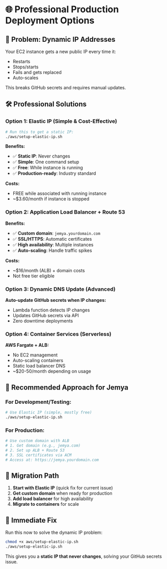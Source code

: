 # 🌐 Professional Production Deployment Options

## 🚨 Problem: Dynamic IP Addresses
Your EC2 instance gets a new public IP every time it:
- Restarts
- Stops/starts  
- Fails and gets replaced
- Auto-scales

This breaks GitHub secrets and requires manual updates.

## 🛠️ Professional Solutions

### **Option 1: Elastic IP (Simple & Cost-Effective)**
```bash
# Run this to get a static IP:
./aws/setup-elastic-ip.sh
```

**Benefits:**
- ✅ **Static IP**: Never changes
- ✅ **Simple**: One command setup  
- ✅ **Free**: While instance is running
- ✅ **Production-ready**: Industry standard

**Costs:**
- FREE while associated with running instance
- ~$3.60/month if instance is stopped

### **Option 2: Application Load Balancer + Route 53**
**Benefits:**
- ✅ **Custom domain**: `jemya.yourdomain.com`
- ✅ **SSL/HTTPS**: Automatic certificates
- ✅ **High availability**: Multiple instances
- ✅ **Auto-scaling**: Handle traffic spikes

**Costs:**
- ~$16/month (ALB) + domain costs
- Not free tier eligible

### **Option 3: Dynamic DNS Update (Advanced)**
**Auto-update GitHub secrets when IP changes:**
- Lambda function detects IP changes
- Updates GitHub secrets via API
- Zero downtime deployments

### **Option 4: Container Services (Serverless)**
**AWS Fargate + ALB:**
- No EC2 management
- Auto-scaling containers
- Static load balancer DNS
- ~$20-50/month depending on usage

## 🎯 Recommended Approach for Jemya

### **For Development/Testing:**
```bash
# Use Elastic IP (simple, mostly free)
./aws/setup-elastic-ip.sh
```

### **For Production:**
```bash
# Use custom domain with ALB
# 1. Get domain (e.g., jemya.com)
# 2. Set up ALB + Route 53
# 3. SSL certificates via ACM
# Access at: https://jemya.yourdomain.com
```

## 🔄 Migration Path

1. **Start with Elastic IP** (quick fix for current issue)
2. **Get custom domain** when ready for production
3. **Add load balancer** for high availability
4. **Migrate to containers** for scale

## 🚀 Immediate Fix

Run this now to solve the dynamic IP problem:
```bash
chmod +x aws/setup-elastic-ip.sh
./aws/setup-elastic-ip.sh
```

This gives you a **static IP that never changes**, solving your GitHub secrets issue.